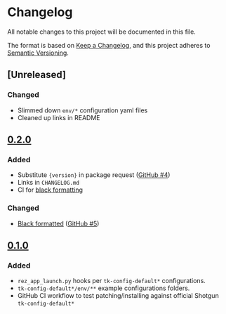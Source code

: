 # Changelog

All notable changes to this project will be documented in this file.

The format is based on [Keep a Changelog](https://keepachangelog.com/en/1.0.0/),
and this project adheres to [Semantic Versioning](https://semver.org/spec/v2.0.0.html).

## [Unreleased]

### Changed

- Slimmed down `env/*` configuration yaml files
- Cleaned up links in README


## [0.2.0]

### Added

- Substitute `{version}` in package request ([GitHub #4])
- Links in `CHANGELOG.md`
- CI for [black formatting][black]

### Changed

- [Black formatted][black] ([GitHub #5])


## [0.1.0]

### Added

- `rez_app_launch.py` hooks per `tk-config-default*` configurations.
- `tk-config-default*/env/**` example configurations folders.
- GitHub CI workflow to test patching/installing against
  official Shotgun `tk-config-default*`


[black]: https://black.readthedocs.io/en/stable/
[GitHub #5]: https://github.com/nerdvegas/rez-shotgun/pull/5
[GitHub #4]: https://github.com/nerdvegas/rez-shotgun/issues/4
[0.2.0]: https://github.com/nerdvegas/rez-shotgun/compare/0.1.0...0.2.0
[0.1.0]: https://github.com/nerdvegas/rez-shotgun/releases/tag/0.1.0
